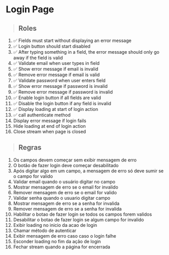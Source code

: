 # Login Page

> ## Roles
1. ✅ Fields must start without displaying an error message
2. ✅ Login button should start disabled
3. ✅ After typing something in a field, the error message should only go away if the field is valid
4. ✅ Validate email when user types in field
5. ✅ Show error message if email is invalid
6. ✅ Remove error message if email is valid
7. ✅ Validate password when user enters field
8. ✅ Show error message if password is invalid
9. ✅ Remove error message if password is invalid
10. ✅ Enable login button if all fields are valid
11. ✅ Disable the login button if any field is invalid
12. ✅ Display loading at start of login action
13. ✅ call authenticate method
14. Display error message if login fails
15. Hide loading at end of login action
16. Close stream when page is closed

> ## Regras
1. Os campos devem começar sem exibir mensagem de erro
2. O botão de fazer login deve começar desabilitado
3. Após digitar algo em um campo, a mensagem de erro só deve sumir se o campo for valido
4. Validar email quando o usuário digitar no campo
5. Mostrar mensagem de erro se o email for invalido
6. Remover mensagem de erro se o email for valido
7. Validar senha quando o usuario digitar campo
8. Mostrar mensagem de erro se a senha for invalida
9. Remover mensagem de erro se a senha for invalida
10. Habilitar o botao de fazer login se todos os campos forem validos
11. Desabilitar o botao de fazer login se algum campo for invalido
12. Exibir loading no inicio da acao de login
13. Chamar método de autenticar
14. Exibir mensagem de erro caso caso o login falhe
15. Esconder loading no fim da ação de login
16. Fechar stream quando a página for encerrada
